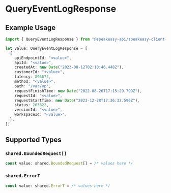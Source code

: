 # QueryEventLogResponse

## Example Usage

```typescript
import { QueryEventLogResponse } from "@speakeasy-api/speakeasy-client-sdk-typescript/sdk/models/operations";

let value: QueryEventLogResponse = [
  {
    apiEndpointId: "<value>",
    apiId: "<value>",
    createdAt: new Date("2023-08-12T02:10:46.448Z"),
    customerId: "<value>",
    latency: 896672,
    method: "<value>",
    path: "/var/yp",
    requestFinishTime: new Date("2022-08-26T17:15:29.799Z"),
    requestId: "<value>",
    requestStartTime: new Date("2023-12-28T17:36:32.596Z"),
    status: 263322,
    versionId: "<value>",
    workspaceId: "<value>",
  },
];
```

## Supported Types

### `shared.BoundedRequest[]`

```typescript
const value: shared.BoundedRequest[] = /* values here */
```

### `shared.ErrorT`

```typescript
const value: shared.ErrorT = /* values here */
```

